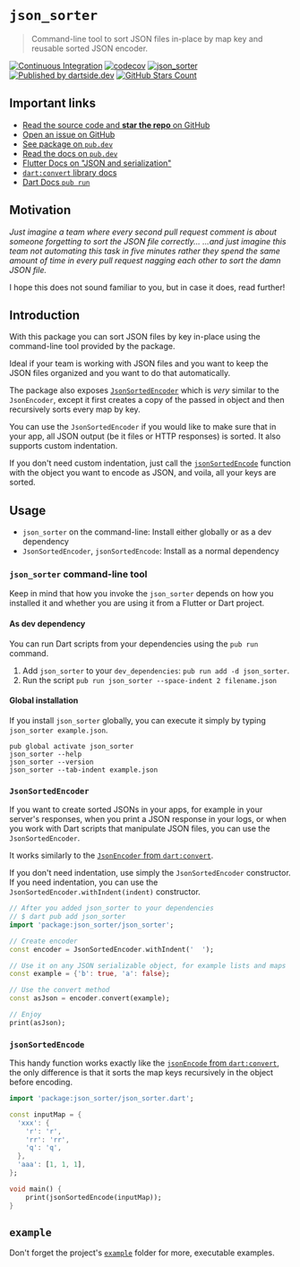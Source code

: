 # `json_sorter`

> Command-line tool to sort JSON files in-place by map key and reusable sorted JSON encoder. 

[![Continuous Integration](https://github.com/dartsidedev/json_sorter/workflows/Continuous%20Integration/badge.svg?branch=main)](https://github.com/dartsidedev/json_sorter/actions) [![codecov](https://codecov.io/gh/dartsidedev/json_sorter/branch/main/graph/badge.svg)](https://codecov.io/gh/dartsidedev/json_sorter) [![json_sorter](https://img.shields.io/pub/v/json_sorter?label=json_sorter&logo=dart)](https://pub.dev/packages/json_sorter 'See json_sorter package info on pub.dev') [![Published by dartside.dev](https://img.shields.io/static/v1?label=Published%20by&message=dartside.dev&logo=dart&logoWidth=30&color=40C4FF&labelColor=1d599b&labelWidth=100)](https://pub.dev/publishers/dartside.dev/packages) [![GitHub Stars Count](https://img.shields.io/github/stars/dartsidedev/json_sorter?logo=github)](https://github.com/dartsidedev/json_sorter 'Star me on GitHub!')

## Important links

* [Read the source code and **star the repo** on GitHub](https://github.com/dartsidedev/json_sorter)
* [Open an issue on GitHub](https://github.com/dartsidedev/json_sorter/issues)
* [See package on `pub.dev`](https://pub.dev/packages/json_sorter)
* [Read the docs on `pub.dev`](https://pub.dev/documentation/json_sorter/latest/)
* [Flutter Docs on "JSON and serialization"](https://flutter.dev/docs/development/data-and-backend/json)
* [`dart:convert` library docs](https://api.dart.dev/stable/2.12.2/dart-convert/dart-convert-library.html)
* [Dart Docs `pub run`](https://dart.dev/tools/pub/cmd/pub-run)

## Motivation

*Just imagine a team where every second pull request comment is about someone forgetting to sort the JSON file correctly...*
*...and just imagine this team not automating this task in five minutes rather they spend the same amount of time in every pull request nagging each other to sort the damn JSON file.*

I hope this does not sound familiar to you, but in case it does, read further!

## Introduction

With this package you can sort JSON files by key in-place using the
command-line tool provided by the package.

Ideal if your team is working with JSON files and you want to keep the JSON
files organized and you want to do that automatically.

The package also exposes [`JsonSortedEncoder`](https://pub.dev/documentation/json_sorter/latest/json_sorter/JsonSortedEncoder-class.html)
which is *very* similar to the `JsonEncoder`, except it first creates a copy
of the passed in object and then recursively sorts every map by key.

You can use the `JsonSortedEncoder` if you would like to make sure that in your
app, all JSON output (be it files or HTTP responses) is sorted.
It also supports custom indentation.

If you don't need custom indentation, just call the [`jsonSortedEncode`](https://pub.dev/documentation/json_sorter/latest/json_sorter/jsonSortedEncode.html)
function with the object you want to encode as JSON, and voila, all your keys are sorted.

## Usage

* `json_sorter` on the command-line: Install either globally or as a dev dependency
* `JsonSortedEncoder`, `jsonSortedEncode`: Install as a normal dependency

### `json_sorter` command-line tool

Keep in mind that how you invoke the `json_sorter` depends on how you installed it and whether you are using it from a Flutter or Dart project.

#### As dev dependency

You can run Dart scripts from your dependencies using the `pub run` command.

1. Add `json_sorter` to your `dev_dependencies`: `pub run add -d json_sorter`.
2. Run the script `pub run json_sorter --space-indent 2 filename.json`

#### Global installation

If you install `json_sorter` globally, you can execute it simply by typing `json_sorter example.json`.

```
pub global activate json_sorter
json_sorter --help
json_sorter --version
json_sorter --tab-indent example.json
```

### `JsonSortedEncoder`

If you want to create sorted JSONs in your apps, for example in your server's
responses, when you print a JSON response in your logs, or when you work with
Dart scripts that manipulate JSON files, you can use the `JsonSortedEncoder`.

It works similarly to the [`JsonEncoder` from `dart:convert`](https://api.dart.dev/stable/2.12.2/dart-convert/JsonEncoder-class.html).

If you don't need indentation, use simply the `JsonSortedEncoder` constructor.
If you need indentation, you can use the `JsonSortedEncoder.withIndent(indent)` constructor.

```dart
// After you added json_sorter to your dependencies
// $ dart pub add json_sorter
import 'package:json_sorter/json_sorter';

// Create encoder
const encoder = JsonSortedEncoder.withIndent('  ');

// Use it on any JSON serializable object, for example lists and maps
const example = {'b': true, 'a': false};

// Use the convert method
const asJson = encoder.convert(example);

// Enjoy
print(asJson);
```

### `jsonSortedEncode`

This handy function works exactly like the [`jsonEncode` from `dart:convert`](https://api.dart.dev/stable/2.9.3/dart-convert/jsonEncode.html),
the only difference is that it sorts the map keys recursively in the object before encoding.

```dart
import 'package:json_sorter/json_sorter.dart';

const inputMap = {
  'xxx': {
    'r': 'r',
    'rr': 'rr',
    'q': 'q',
  },
  'aaa': [1, 1, 1],
};

void main() {
    print(jsonSortedEncode(inputMap));
}
```

## `example`

Don't forget the project's [`example`](https://github.com/dartsidedev/json_sorter/tree/master/example) folder for more, executable examples.

